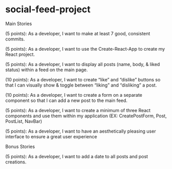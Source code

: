 # social-feed-project

Main Stories

(5 points): As a developer, I want to make at least 7 good, consistent commits.

(5 points): As a developer, I want to use the Create-React-App to create my React project.

(5 points): As a developer, I want to display all posts (name, body, & liked status) within a feed on the main page.

(10 points): As a developer, I want to create “like” and “dislike” buttons so that I can visually show & toggle between “liking” and “disliking” a post.

(10 points): As a developer, I want to create a form on a separate component so that I can add a new post to the main feed.

(5 points): As a developer, I want to create a minimum of three React components and use them within my application (EX: CreatePostForm, Post, PostList, NavBar)

(5 points): As a developer, I want to have an aesthetically pleasing user interface to ensure a great user experience

Bonus Stories

(5 points): As a developer, I want to add a date to all posts and post creations.